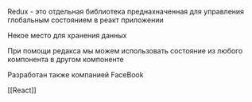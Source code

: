 Redux - это отдельная библиотека преднахначенная для управления глобальным состоянием в реакт приложении 

Некое место для хранения данных

При помощи редакса мы можем использовать состояние из любого компонента в другом компоненте

Разработан также компанией FaceBook 



[[React]] 